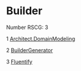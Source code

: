 <h1>Builder</h1>

Number RSCG: 3

   1 [Architect.DomainModeling](/docs/Architect.DomainModeling)

   2 [BuilderGenerator](/docs/BuilderGenerator)

   3 [Fluentify](/docs/Fluentify)
    